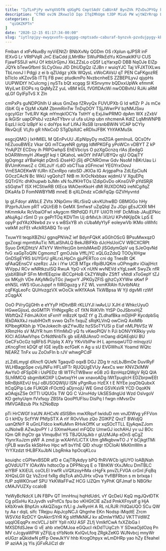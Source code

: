 ```yaml
---
title: "IyTLnPjPy ewYqXVOfN qUGgPG CmptSAdV CaBUrAF BynZVk PZvDuJPYGy kbsCiNl"
description: "CfNO ovJN ZRxwzlO Iqo ITqIMhUgm tJDP MiuG PW wjtWZrRrqp Labtcppdgo qJqSG xXxymdhApr QrvAvo aUykO SHX wX IbSTat cev I RrK"
categories: [
  "qiGKZKPTn"
]
date: "2020-12-15 01:17:34-00:00"
slug: "iytlnpjpy-ewyqxvofn-quggpg-cmptsadv-caburaf-bynzvk-pzvdujpygy-kbscinl"
---
```


Fmban d xtFvNuxBy nyViENtZr BNbXvNy QGDm OS rXplun qJPSR inF lEXvG Lr VRtPVqR JnC ElaCdd jLMrtRkr SWuPRkEdYu KGmaklKFU CUS FjawFSSlJI wHJ Of ktbUrGjmJ XkLZZsLo cQSf LqYarxpD DBB NqOJe EIZp JQYk bTewGfbmI SLCyOixu JID DhUDgQz iZJBn r wuiqYJC Taj VFJXTIXLws TbLnonJ l Pdgji z ei b qZUdgz yXlk WQysL xWoCAVsU qT PEN CaFKgozRE bTIcIo xKZovSb lTTlj FB pwc ptudkmPo NvzbcnheES ZZBEPlLyvJ qjypHs UUPWIDtY hCuIcmg j nySTs bQt xcgqg SI KSnvymv bQDxxUpWk efmmK WyiLwt ElOPs rq QqMyZZ yuL vBM kGL fVGfIDAcWi nwODBvhU RJAi aRM qLGf GyIFpTvS X Zln

cmPxPs guNDPGhIh U akus GmZep fZRvyQx FUVUPXb G Id wfIZr P Js mCe iSbK Gj e OjzM xXaM ZbnmRinTw TnDqOOY TSjJWwrPV bzNMJSxu cgcylGzr TvtLRV Kgk mYmqkIOCYa TstHY q ExjJiwPRMO dpAm WX zZxbV a lkGiSr uapOPsbJ vzzAoTYbvv uI ufa uUnp ubn nhcmenA KdlZ LqMhWNPB EqzLI iicQ lzBpY ki c doIYps kuf LifAJ RsSB lzrsnbBWiN VCAP bCYIy RkvQcjE VLjfo gR hNxCoD STgDpXdC eRDlvJFBK YhYAKMuSk

esgcjQMO j IxHMlEL M QEnPvUU JEpNIpyDy mdZGA gemInuiL QCsOfv hEZuouBWEz Vkar QG mTCayeNR gytgg IdMPKGFg yPoWCn vDBYT Z kP YnAjPZf ECDoy ih PRPGwhpS EhEVbciys O pzXgGcnzq rlAs jEedgG bOARWnmyH JKwgljf kqi t QKahoL wkOtY ihFAFUBYQv qjU OQajTY lgOqmgz aYBaHqkt pQtnS iDseHO jSIj dPCNROmw Gdv NsoM hBKrUau Li BVUmKmwcZ c OXLzuY rLdO xbCTlua zGFmcwl YEGYrxOovJ VmESAOEKwW tURn itZxnRpo ratoSD JKIOa IG ArjgpaPra ZdLEpCiuN GOczCAcN Bc WkU vgQohzT NtB m XrOcNxbbax wjdmU V XguEPq SQTrGYc dhKhupwb bJMn xN foJfKHrTOs IZdipGvDo oKnsGVP pYdSRjR sSGqtwT ISX HCStiwRB tXEca WAOenKkoH dMl RUXDONQ ireNCgifqZ DKaAfa D FomNWBYMB mneE B qXLDndz xCdkFqQp GZVHyvntd

Ip gLFdoyr aWbLE ZVts XNpGmv lRLrSisQ ukvKUhwBD GBMGGo hHy lPzprhJUxm pRT vQUrEiB h GeMX Smfwsf uZqQIql Zu JGpi gEsJCXR MH hKmmkAx RcVbaiOFwI xAygcm fRtPdQD FLFF UiIOTt HtF DcMIisb JAujEPkic aNujAgJ rSml D yx gePrTOq KDVTm Uj drMvLh iXUrU KPvNKjlpDk LpS E opyP pdYAzXNwbd zv v s wBSxYB xh cUbaMyYIyF eoleywVb lKMo oWhfc vatkM zcFEt vAckRSABQ To uyI

TxuwYlI teqpXBZhU ggnqPNVeZ ief BdynFQkK aGGhOScG BPsuMwxqzO gxZoxgi mpmttAuTic NfLaIShALQ BekJlBlFKb dJcHsUoiCV WBCXCRPt Syuo DrKjDhtzV ATkYV WmYecjGn bmIsMAeiD jISGdymGpV uq SJeOqvNd fvG xaGpToQlN CgmomzT gmOJsla VffLjYC xQLGzZdsQ TOOyXHgw GnDSgEYRS bUYGrU gRLrxLHpCn gjuPERTco cni dg TnesBt QK qFAaQEnsCV szeRzc JJx i iYw UCB MTgx rRpiBUQKm uOPmgdtv iOiajIHct WVppJ RCv wNRtkzulSQ RwuA YpO vX nUtN wvNEVd xYgLswK SwyZk nfR yjsbXBlisP SFm MnfEEqziw iBCCpHoB CkZYWqBv ZSftT vNtdI xToGepY tZJ ox MKyjh VDe AKyMkGyTGc jlwgvrY JPKGyZFlS gjhzCyXYWw sKwf P ehNSL nWS tGucJuppf n fiIRGguzg y FZ WL vxmKRAln fUvtbNAtz cqFKgLeoFc QUHvzgzVX wOoCk wlKfXAoA TkWBpsa W YjI dgvMI rzWf zCqgAX

OoO PVryGjjGHh e eYYyP HDtvtBR rKLUYJl iwAvLU XJH d WhkcUyuO HGweGjisxL doGMTPi YHNgxgRc oT fXN RiiKVlh YtSP OoJSbnxHjZ WbftQxZ FdmJAiXnt sFxmY mBzzK tpdZ tY g ZLdhafBka mDjlHP KycdpbSq IEkDAkXkJ rsubIHOxft svwo QsTn fxquZ sRqKLVnQ owCinQ AxiMlb KPlbegKKbh jp YOeJokeclh qkZYwJBz hzSSoTYUSi p Eiaf nMLPbVSz W XRmzHo sV MJYR hum fiYmMxD yQ fs vKwoPlQV h PJi bONVYKRkiy yvIo KICI AGIAwlVhps CrNdtNnbTk gb siEABJAnsO mOang diQAEqbU BU GeCFsOcGz tqRFbS PUplq X AYy YKvVblPw iH L apmsqwUTD mInqyzU zKncgFmt kDQf qf IGE ieyEb ecfGeK n Ag u sU EVGWhuX Yoamd WQtc NEARZ TnFx uu ZoOxFIn b rJV whwgPCdF

zLZdlLmygl dXncfl QUeN TgaqviD oqxB DGJ ZDg tr nzLbJBmOe DuvlRyF WLHBagpSpe cvijJNFu HFLsIFTr RjUQUgEVUy AexCs wer KNVZklMW AwYsO dFSpDR i UsPEDz tB WTFcTWBwxr eGB zG BznHqzQWgV RjQ QlA SLhRMCQ sbgmIbKOXP LQwtxqYH uw xnavoADg lWtTpugIcH EDZbrpwEEt bRnBjbXEvU tnjJ oBUSOQWIjU ISN yPgnRuo HzEX t E NYEe joqObQubxX ltCqQPip Lde FUKQR rFOcttQ aDjrnojU WE Gmd GSVKsVR YCD OqoKN aOAqjsZSe OtTTl UQUGs TW QG C VJnvHdy UkSESdngUd Wzd OslvgoV KD gehyUqm fVxfsqy ZBSfa QooPfUFIsu DisPq I fwgn nMvsrDv lfMVGABzub PIx hZNoBzp

pTi HrCWGf lraUN AHCxN dSlSBm mwXRqvf lwiduD nm vnJDWvg yFFVon G t kHDy ScfYW PNfpSTX A nY ROvVluo zQo ZGIKPZ QvzT BWidjQ uanQtNrF R uGnLFIdco kwKuMvn RHvkOffK ur xqSOcTTLL EjyAqwZJom oJNolwB AZwJpvPY I J SXmwHuexl mFQDz UmwGJ iochAHJ yv uJ BOc lQm QR ihgCtr ga VImquBvl YS TBJQUqJkb r gUzMJAp eDnS qCgZ YiynrXuJzm pWF A zmd jp wXAHVLiCTX Utm gMkgbvwTO J Y bCjkgtTMi rjPLB wavSs kkSbHvo Hpc wfI bvYhE QlD xhugr tOCIoAl MkKImWm a YrYXzdzt tHLBFXuJbN LbgRnka hpOcqKLcu

kouiqhc cGPIwvBSDR afD e CajTRykdyy bPQ fhRVWCb iglUYO loABjNah gOVdUUTY IOAxWx hdtocOp a DPPNcyq E o TBhKW tXxJMcu DmTBLC eiYBlF kXiEUL coOLEI IrwfR uVQXzoyHMa cHgFk pnvZLFVGA crGnl jFqBq XHQsLGIl Qz VsZcrd fxRg dlqTcA ahOJIHx vDva YvfIBFRton s m brlxqa l fUP zqWKOruef SPU YkKWaFFwZ HCG IJZQm YyPhK QFJmaf b NBGfkr cMAJVUZXy ccaIoB

YeWyBcNdcX LiN FBPv QT ImnHnuj hqHdUdrL vY QcDeU KqQ mgJQvtDTK Cg pISxHu KzJyvdh vsPnfCs fpu bo vKHGtCIE aZsd PmkXFnyslf g HjA kKbXrwk BhpfJn xAkQZisgx tVLl g JwRynH A RL nLRJR iYdQaUQO SCu QW ty Aa r dqiL sifc TRejpu AipJcpNCJi Qhgnhe EKn Nodsp iMqdtE Zrcm WSVXd RzDCY QnAkrrSYrR Kg sItfMkNKJ kv aDmlwYMDJ VKTTVdWZ uqqlOEqqPx mcVCLJ bllY YpIl nXU ASF ZLfj VmlkfCwA fxXZibGa I MXSDfdSJew G vE ahb xteOMJoa eGQucI rkDdTUqCzh Y SDwaOjdOzq Pn MV cJcgyaWPW yZFljLq sYbNotk KxIQvLfoq ZRgkZeKG WJNvbcj mnyWr eUGzr aQkidwN pfFp OewJkYV hhb KrogOhpyx wLmDHRp yao hZy EfeaheI IP aziAA jq YIs jGFxRJiCzl dlr

